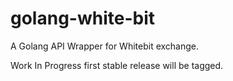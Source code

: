 # golang-white-bit
A Golang API Wrapper for Whitebit exchange.

Work In Progress first stable release will be tagged.
